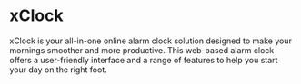 # xClock
xClock is your all-in-one online alarm clock solution designed to make your mornings smoother and more productive. This web-based alarm clock offers a user-friendly interface and a range of features to help you start your day on the right foot.
